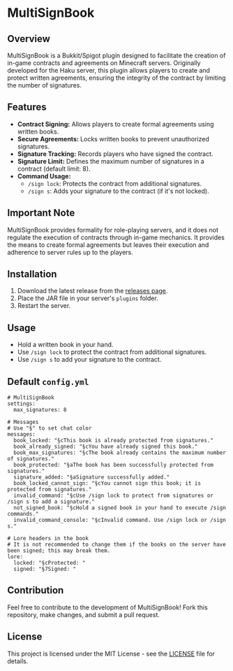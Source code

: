 # MultiSignBook

## Overview
MultiSignBook is a Bukkit/Spigot plugin designed to facilitate the creation of in-game contracts and agreements on Minecraft servers. Originally developed for the Haku server, this plugin allows players to create and protect written agreements, ensuring the integrity of the contract by limiting the number of signatures.

## Features
- **Contract Signing:** Allows players to create formal agreements using written books.
- **Secure Agreements:** Locks written books to prevent unauthorized signatures.
- **Signature Tracking:** Records players who have signed the contract.
- **Signature Limit:** Defines the maximum number of signatures in a contract (default limit: 8).
- **Command Usage:**
  - `/sign lock`: Protects the contract from additional signatures.
  - `/sign s`: Adds your signature to the contract (if it's not locked).

## Important Note
MultiSignBook provides formality for role-playing servers, and it does not regulate the execution of contracts through in-game mechanics. It provides the means to create formal agreements but leaves their execution and adherence to server rules up to the players.

## Installation
1. Download the latest release from the [releases page](https://github.com/Tok1shu/MultiSignBook/releases).
2. Place the JAR file in your server's `plugins` folder.
3. Restart the server.

## Usage
- Hold a written book in your hand.
- Use `/sign lock` to protect the contract from additional signatures.
- Use `/sign s` to add your signature to the contract.

## Default `config.yml`
```
# MultiSignBook
settings:
  max_signatures: 8

# Messages
# Use "§" to set chat color
messages:
  book_locked: "§cThis book is already protected from signatures."
  book_already_signed: "§cYou have already signed this book."
  book_max_signatures: "§cThe book already contains the maximum number of signatures."
  book_protected: "§aThe book has been successfully protected from signatures."
  signature_added: "§aSignature successfully added."
  book_locked_cannot_sign: "§cYou cannot sign this book; it is protected from signatures."
  invalid_command: "§cUse /sign lock to protect from signatures or /sign s to add a signature."
  not_signed_book: "§cHold a signed book in your hand to execute /sign commands."
  invalid_command_console: "§cInvalid command. Use /sign lock or /sign s."

# Lore headers in the book
# It is not recommended to change them if the books on the server have been signed; this may break them.
lore:
  locked: "§cProtected: "
  signed: "§7Signed: "
```

## Contribution
Feel free to contribute to the development of MultiSignBook! Fork this repository, make changes, and submit a pull request.

## License
This project is licensed under the MIT License - see the [LICENSE](LICENSE) file for details.
